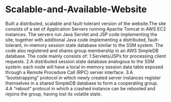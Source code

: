 # Scalable-and-Available-Website

Built a distributed, scalable and fault-tolerant version of the website.The site consists of a set of Application Servers running Apache Tomcat in AWS EC2 instances. The servers run Java Servlet and JSP code implementing the site, together with additional Java code implementing a distributed, fault-tolerant, in-memory session state database similar to the SSM system. The code also registered and shares group membership in an AWS SimpleDB database.
The code mainly consists of:
1.Servlets/JSPs for processing client requests.
2.A distributed session state database analogous to the SSM system: each node will have a local in-memory session data table exposed through a Remote Procedure Call (RPC) server interface.
3.A “bootstrapping” protocol in which newly created server instances register themselves in a shared SimpleDB database to form a cooperating group.
4.A “reboot” protocol in which a crashed instance can be rebooted and rejoins the group, having lost its volatile state.
